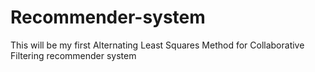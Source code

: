 # Recommender-system
This will be my first Alternating Least Squares Method for Collaborative Filtering recommender system
